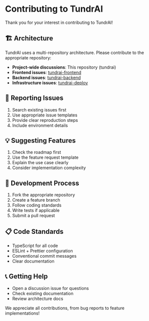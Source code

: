 # Contributing to TundrAI

Thank you for your interest in contributing to TundrAI! 

## 🏗️ Architecture

TundrAI uses a multi-repository architecture. Please contribute to the appropriate repository:

- **Project-wide discussions**: This repository (tundrai)
- **Frontend issues**: [tundrai-frontend](https://github.com/TundrAI/tundrai-frontend)
- **Backend issues**: [tundrai-backend](https://github.com/TundrAI/tundrai-backend)
- **Infrastructure issues**: [tundrai-deploy](https://github.com/TundrAI/tundrai-deploy)

## 🐛 Reporting Issues

1. Search existing issues first
2. Use appropriate issue templates
3. Provide clear reproduction steps
4. Include environment details

## 💡 Suggesting Features

1. Check the roadmap first
2. Use the feature request template
3. Explain the use case clearly
4. Consider implementation complexity

## 🔄 Development Process

1. Fork the appropriate repository
2. Create a feature branch
3. Follow coding standards
4. Write tests if applicable
5. Submit a pull request

## 📋 Code Standards

- TypeScript for all code
- ESLint + Prettier configuration
- Conventional commit messages
- Clear documentation

## 📞 Getting Help

- Open a discussion issue for questions
- Check existing documentation
- Review architecture docs

We appreciate all contributions, from bug reports to feature implementations!
